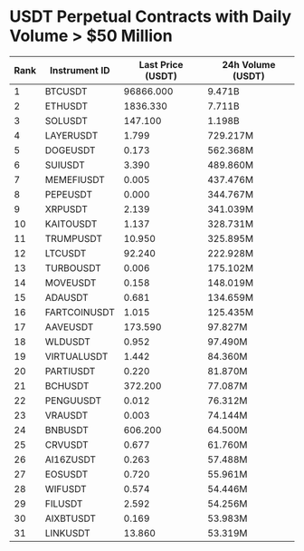 # USDT Perpetual Contracts with Daily Volume > $50 Million

| Rank | Instrument ID | Last Price (USDT) | 24h Volume (USDT) |
|------|---------------|-------------------|-------------------|
| 1 | BTCUSDT | 96866.000 | 9.471B |
| 2 | ETHUSDT | 1836.330 | 7.711B |
| 3 | SOLUSDT | 147.100 | 1.198B |
| 4 | LAYERUSDT | 1.799 | 729.217M |
| 5 | DOGEUSDT | 0.173 | 562.368M |
| 6 | SUIUSDT | 3.390 | 489.860M |
| 7 | MEMEFIUSDT | 0.005 | 437.476M |
| 8 | PEPEUSDT | 0.000 | 344.767M |
| 9 | XRPUSDT | 2.139 | 341.039M |
| 10 | KAITOUSDT | 1.137 | 328.731M |
| 11 | TRUMPUSDT | 10.950 | 325.895M |
| 12 | LTCUSDT | 92.240 | 222.928M |
| 13 | TURBOUSDT | 0.006 | 175.102M |
| 14 | MOVEUSDT | 0.158 | 148.019M |
| 15 | ADAUSDT | 0.681 | 134.659M |
| 16 | FARTCOINUSDT | 1.015 | 125.435M |
| 17 | AAVEUSDT | 173.590 | 97.827M |
| 18 | WLDUSDT | 0.952 | 97.490M |
| 19 | VIRTUALUSDT | 1.442 | 84.360M |
| 20 | PARTIUSDT | 0.220 | 81.870M |
| 21 | BCHUSDT | 372.200 | 77.087M |
| 22 | PENGUUSDT | 0.012 | 76.312M |
| 23 | VRAUSDT | 0.003 | 74.144M |
| 24 | BNBUSDT | 606.200 | 64.500M |
| 25 | CRVUSDT | 0.677 | 61.760M |
| 26 | AI16ZUSDT | 0.263 | 57.488M |
| 27 | EOSUSDT | 0.720 | 55.961M |
| 28 | WIFUSDT | 0.574 | 54.446M |
| 29 | FILUSDT | 2.592 | 54.256M |
| 30 | AIXBTUSDT | 0.169 | 53.983M |
| 31 | LINKUSDT | 13.860 | 53.319M |
